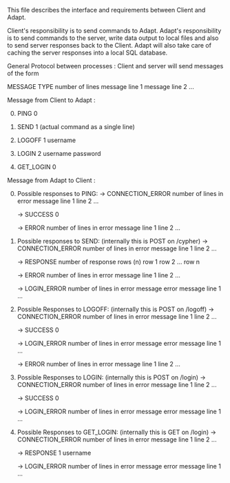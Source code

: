 This file describes the interface and requirements between Client and Adapt.

Client's responsibility is to send commands to Adapt.
Adapt's responsibility is to send commands to the server, write data output to local files and also to send server responses back to the Client.
Adapt will also take care of caching the server responses into a local SQL database.

General Protocol between processes : 
Client and server will send messages of the form

MESSAGE TYPE
number of lines
message line 1
message line 2
...

Message from Client to Adapt : 

0)  PING
    0

1)  SEND
    1
    (actual command as a single line)

2)  LOGOFF
    1
    username

3)  LOGIN
    2
    username
    password

4)  GET_LOGIN
    0

Message from Adapt to Client : 

0)  Possible responses to PING: 
    ->  CONNECTION_ERROR
        number of lines in error message
        line 1
        line 2
        ...

    ->  SUCCESS
        0

    ->  ERROR
        number of lines in error message
        line 1
        line 2 
        ...

1) Possible responses to SEND: (internally this is POST on /cypher)
    ->  CONNECTION_ERROR
        number of lines in error message
        line 1
        line 2
        ...

    ->  RESPONSE
        number of response rows (n)
        row 1
        row 2
        ...
        row n

    ->  ERROR
        number of lines in error message
        line 1
        line 2 
        ...

    ->  LOGIN_ERROR
        number of lines in error message
        error message line 1
        ...

2) Possible Responses to LOGOFF: (internally this is POST on /logoff)
    ->  CONNECTION_ERROR
        number of lines in error message
        line 1
        line 2
        ...

    ->  SUCCESS
        0

    ->  LOGIN_ERROR
        number of lines in error message
        error message line 1
        ...

    ->  ERROR
        number of lines in error message
        line 1
        line 2 
        ...

3) Possible Responses to LOGIN: (internally this is POST on /login)
    ->  CONNECTION_ERROR
        number of lines in error message
        line 1
        line 2
        ...

    ->  SUCCESS
        0

    ->  LOGIN_ERROR
        number of lines in error message
        error message line 1
        ...

4) Possible Responses to GET_LOGIN: (internally this is GET on /login)
    ->  CONNECTION_ERROR
        number of lines in error message
        line 1
        line 2
        ...

    ->  RESPONSE
        1
        username

    ->  LOGIN_ERROR
        number of lines in error message
        error message line 1
        ...


